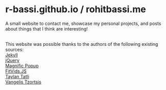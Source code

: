 # r-bassi.github.io / rohitbassi.me
A small website to contact me, showcase my personal projects, and posts about things that I think are interesting!  
  <br/>
  

This website was possible thanks to the authors of the following existing sources:  
[Jekyll](http://jekyllrb.com/)  
[jQuery](http://jquery.com/)  
[Magnific Popup](http://dimsemenov.com/plugins/magnific-popup/)  
[FitVids.JS](http://fitvidsjs.com/)  
[Taylan Tatli](https://github.com/TaylanTatli)  
[Vangelis Tzortsis](https://github.com/srekoble)
